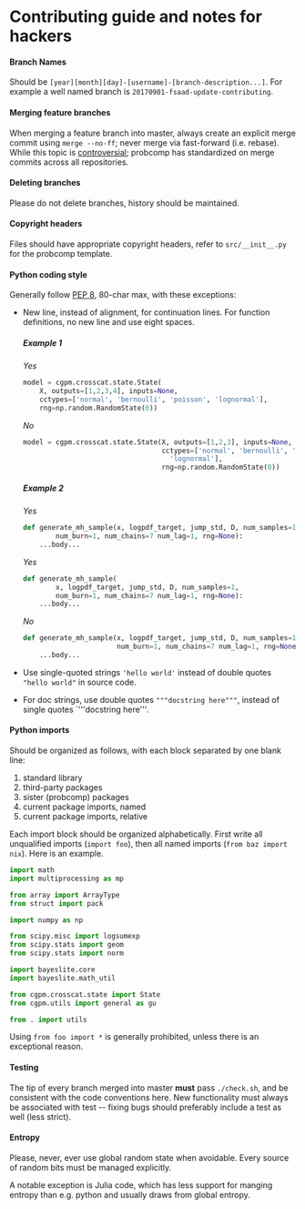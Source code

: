 # Contributing guide and notes for hackers

#### Branch Names

Should be `[year][month][day]-[username]-[branch-description...]`. For example a
well named branch is `20170901-fsaad-update-contributing`.

#### Merging feature branches

When merging a feature branch into master, always create an explicit merge
commit using `merge --no-ff`; never merge via fast-forward (i.e. rebase). While
this topic is
[controversial](https://www.atlassian.com/git/articles/git-team-workflows-merge-or-rebase);
probcomp has standardized on merge commits across all repositories.

#### Deleting branches

Please do not delete branches, history should be maintained.

#### Copyright headers

Files should have appropriate copyright headers, refer to `src/__init__.py`
for the probcomp template.

#### Python coding style

Generally follow [PEP 8](https://www.python.org/dev/peps/pep-0008/), 80-char
max, with these exceptions:

- New line, instead of alignment, for continuation lines. For function
  definitions, no new line and use eight spaces.

    ##### Example 1

    _Yes_

    ```python
    model = cgpm.crosscat.state.State(
        X, outputs=[1,2,3,4], inputs=None,
        cctypes=['normal', 'bernoulli', 'poisson', 'lognormal'],
        rng=np.random.RandomState(0))

    ```

    _No_
    ```python
    model = cgpm.crosscat.state.State(X, outputs=[1,2,3], inputs=None,
                                      cctypes=['normal', 'bernoulli', 'poisson',
                                        'lognormal'],
                                      rng=np.random.RandomState(0))
    ```

    ##### Example 2

    _Yes_
    ```python
    def generate_mh_sample(x, logpdf_target, jump_std, D, num_samples=1,
            num_burn=1, num_chains=7 num_lag=1, rng=None):
        ...body...
    ```

    _Yes_
    ```python
    def generate_mh_sample(
            x, logpdf_target, jump_std, D, num_samples=1,
            num_burn=1, num_chains=7 num_lag=1, rng=None):
        ...body...
    ```

    _No_
    ```python
    def generate_mh_sample(x, logpdf_target, jump_std, D, num_samples=1,
                           num_burn=1, num_chains=7 num_lag=1, rng=None):
        ...body...
    ```

- Use single-quoted strings `'hello world'` instead of double quotes `"hello
  world"` in source code.

- For doc strings, use double quotes `"""docstring here"""`, instead of single
  quotes `'''docstring here'''.

#### Python imports

Should be organized as follows, with each block separated by one blank line:

1. standard library
2. third-party packages
3. sister (probcomp) packages
4. current package imports, named
5. current package imports, relative

Each import block should be organized alphabetically. First write all
unqualified imports (`import foo`), then all named imports (`from baz import
nix`). Here is an example.

```python
import math
import multiprocessing as mp

from array import ArrayType
from struct import pack

import numpy as np

from scipy.misc import logsumexp
from scipy.stats import geom
from scipy.stats import norm

import bayeslite.core
import bayeslite.math_util

from cgpm.crosscat.state import State
from cgpm.utils import general as gu

from . import utils
```

Using `from foo import *` is generally prohibited, unless there is an
exceptional reason.

#### Testing

The tip of every branch merged into master __must__ pass `./check.sh`, and be
consistent with the code conventions here. New functionality must always be
associated with test -- fixing bugs should preferably include a test as well
(less strict).

#### Entropy

Please, never, ever use global random state when avoidable. Every source of
random bits must be managed explicitly.

A notable exception is Julia code, which has less support for manging entropy
than e.g. python and usually draws from global entropy.
